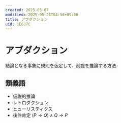 ```yaml
---
created: 2025-05-07
modified: 2025-05-21T04:56+09:00
title: アブダクション
uid: 1E6J7C
---
```


# アブダクション

結論となる事象に規則を仮定して、前提を推論する方法

## 類義語

- 仮説的推論
- レトロダクション
- ヒューリスティクス
- 後件肯定 $(P \to Q) \land Q \to P$